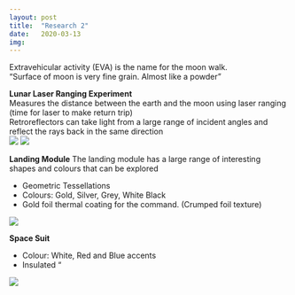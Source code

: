 ```yaml
---
layout: post
title:  "Research 2"
date:   2020-03-13
img:
---
```

Extravehicular activity (EVA)  is the name for the moon walk.  
“Surface of moon is very fine grain. Almost like a powder”    

**Lunar Laser Ranging Experiment**   
Measures the distance between the earth and the moon using laser ranging (time for laser to make return trip)  
Retroreflectors can take light from a large range of incident angles and reflect the rays back in the same direction   
<img src="{{site.baseurl}}/assets/img/DesignImages/LRRR.jpg">
<img src="{{site.baseurl}}/assets/img/DesignImages/LRRRsketch.jpg">

**Landing Module**
The landing module has a large range of interesting shapes and colours that can be explored  
* Geometric Tessellations
* Colours: Gold, Silver, Grey, White Black
* Gold foil thermal coating for the command.  (Crumped foil texture)
<img src="{{site.baseurl}}/assets/img/DesignImages/landingMod.jpg">


**Space Suit**
* Colour: White,  Red and Blue accents
* Insulated “
<img src="{{site.baseurl}}/assets/img/DesignImages/ spaceSuit.jpg">
